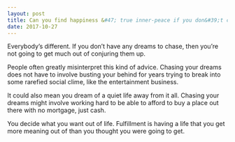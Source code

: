 ```yaml
---
layout: post
title: Can you find happiness &#47; true inner-peace if you don&#39;t chase your dreams?
date: 2017-10-27
---
```


<p>Everybody’s different. If you don’t have any dreams to chase, then you’re not going to get much out of conjuring them up.</p><p>People often greatly misinterpret this kind of advice. Chasing your dreams does not have to involve busting your behind for years trying to break into some rarefied social clime, like the entertainment business.</p><p>It could also mean you dream of a quiet life away from it all. Chasing your dreams might involve working hard to be able to afford to buy a place out there with no mortgage, just cash.</p><p>You decide what you want out of life. Fulfillment is having a life that you get more meaning out of than you thought you were going to get.</p>
